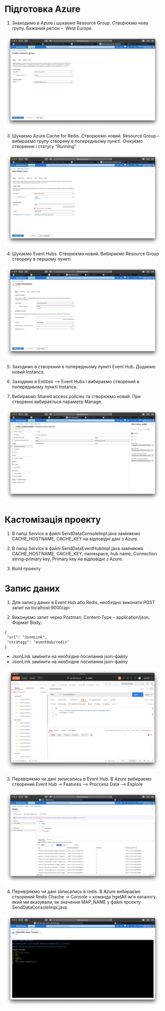 # Підготовка Azure

1. Знаходимо в Azure і шукаємо Resource Group. Створюємо нову групу. Бажаний регіон –  West Europe.

![ssh-hd-insight](../img/5/1.png)

3. Шукаємо Azure Cache for Redis. Створюємо новий. Resource Group – вибираємо групу створену в попередньому пункті. Очікуємо створення і статусу "Running"

![ssh-hd-insight](../img/5/2.png)

4. Шукаємо Event Hubs. Створюємо новий. Вибираємо Resource Group створену в першому пункті.

![ssh-hd-insight](../img/5/3.png)

5. Заходимо в створений в попередньому пункті Event Hub. Додаємо новий Instance.

6. Заходимо в Entities –> Event Hubs і вибираємо створений в попередньому пункті Instance.

7. Вибираємо Shared access policies та створюємо новий. При створенні вибирається параметр Manage.

![ssh-hd-insight](../img/5/4.png)

# Кастомізація проекту

1. В папці Service в файлі SendDataConsoleImpl.java заміняємо CACHE_HOSTNAME, CACHE_KEY на відповідні дані з Azure.

2. В папці Service в файлі SendDataEventHubImpl.java заміняємо CACHE_HOSTNAME, CACHE_KEY, namespace, hub name, Connection string–primary key, Primary key на відповідні з Azure.

3. Build проекту

# Запис даних

1. Для запису даних в Event Hub або Redis, необхідно виконати POST запит на localhost:9000/api

2. Виконуємо запит через Postman. Content-Type – application/json.
Формат Body:
```
{
 "url": "JsonLink",
 "strategy": "eventHub/redis"
}
```

*  JsonLink замінити на необхідне посилання json-файлу
*  JsonLink замінити на необхідне посилання json-файлу

![ssh-hd-insight](../img/5/5.png)

3. Перевіряємо чи дані записались в Event Hub.
В Azure вибираємо створений Event Hub -> Features –> Proccess Data –> Explore

![ssh-hd-insight](../img/5/6.png)

4. Перевіряємо чи дані записались в redis.
В Azure вибираємо створений Redis Chache -> Console > команда hgetAll ім'я каталогу, який ми вказували, як значення MAP_NAME у файлі проекту SendDataConsoleImpl.java

![ssh-hd-insight](../img/5/7.png)
